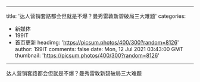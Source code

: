 
---
title: '达人营销套路都会但就是不爆？曼秀雷敦新碧破局三大难题'
categories: 
 - 新媒体
 - 199IT
 - 首页更新
headimg: 'https://picsum.photos/400/300?random=8126'
author: 199IT
comments: false
date: Mon, 12 Jul 2021 03:43:00 GMT
thumbnail: 'https://picsum.photos/400/300?random=8126'
---

<div>   
达人营销套路都会但就是不爆？曼秀雷敦新碧破局三大难题  
</div>
            